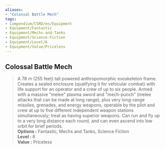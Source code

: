 ```yaml
---
aliases:
- "Colossal Battle Mech"
tags:
- Compendium/CSRD/en/Equipment
- Equipment/Fantastic
- Equipment/Mechs-and-Tanks
- Equipment/Science-Fiction
- Equipment/Level/6
- Equipment/Value/Priceless
---
```


  
## Colossal Battle Mech  
  
>A 78 m (255 feet) tall powered anthropomorphic exoskeleton frame. Creates a sealed enclosure (qualifying it for vehicular combat) with life support for an operator and a crew of up to six people. Armed with a massive "melee" plasma sword and "mech-punch" (melee attacks that can be made at long range), plus very long-range missiles, grenades, and energy weapons, operable by the pilot and crew at up to five different independent weapon stations simultaneously; treat as having superior weapons. Can run and fly up to a very long distance each round, and can even ascend into low orbit for brief periods.  
> **Options :** Fantastic, Mechs and Tanks, Science Fiction  
> **Level :** 6  
> **Value :** Priceless